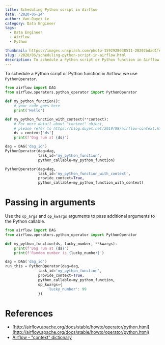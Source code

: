 ```yaml
---
title: Scheduling Python script in Airflow
date: '2020-06-24'
author: Van-Duyet Le
category: Data Engineer
tags:
  - Data Engineer
  - Airflow
  - Python

thumbnail: https://images.unsplash.com/photo-1592928038511-20202bdad1fd?ixlib=rb-1.2.1&ixid=eyJhcHBfaWQiOjEyMDd9&auto=format&fit=crop&w=1650&q=80
slug: /2020/06/scheduling-python-script-in-airflow.html
description: To schedule a Python script or Python function in Airflow, we use `PythonOperator`.
---
```


To schedule a Python script or Python function in Airflow, we use `PythonOperator`.

```python
from airflow import DAG
from airflow.operators.python_operator import PythonOperator

def my_python_function():
    # your code goes here
    print('Hello')

def my_python_function_with_context(**context):
    # For more detail about "context" object,
    # please refer to https://blog.duyet.net/2019/08/airflow-context.html
    ds = context['ds']
    print(f'Dag run at {ds}')

dag = DAG('dag_id')
PythonOperator(dag=dag,
               task_id='my_python_function',
               python_callable=my_python_function)

PythonOperator(dag=dag,
               task_id='my_python_function_with_context',
               provide_context=True,
               python_callable=my_python_function_with_context)
```

# Passing in arguments

Use the `op_args` and `op_kwargs` arguments to pass additional arguments to the Python callable.

```python
from airflow import DAG
from airflow.operators.python_operator import PythonOperator

def my_python_function(ds, lucky_number, **kwargs):
    print(f'Dag run at {ds}')
    print(f'Random number is {lucky_number}')

dag = DAG('dag_id')
run_this = PythonOperator(dag=dag,
               task_id='my_python_function',
               provide_context=True,
               python_callable=my_python_function,
               op_kwargs={
                   'lucky_number': 99
               })
```

# References

- [http://airflow.apache.org/docs/stable/howto/operator/python.html](http://airflow.apache.org/docs/stable/howto/operator/python.html)
- [Airflow - "context" dictionary](https://blog.duyet.net/2019/08/airflow-context.html)
